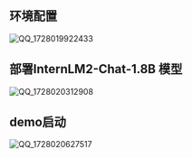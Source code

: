 

## 环境配置

![QQ_1728019922433](https://github.com/user-attachments/assets/fcdbadbc-e768-4e40-a315-91416dff9e93)


## 部署InternLM2-Chat-1.8B 模型

![QQ_1728020312908](https://github.com/user-attachments/assets/cef12586-6cb8-4634-9eb7-9736ea7bee71)


## demo启动

![QQ_1728020627517](https://github.com/user-attachments/assets/c18a7636-9203-42fd-bc13-1af5f7bd4b3f)
